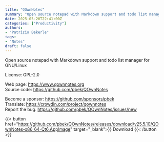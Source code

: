 ```yaml
---
title: "QOwnNotes"
summary: "Open source notepad with Markdown support and todo list manager for GNU/Linux"
date: 2025-05-20T22:41:00Z
categories: ["Productivity"]
authors:
- "Patrizio Bekerle"
tags:
- "Notes"
draft: false
---
```


Open source notepad with Markdown support and todo list manager for GNU/Linux

License: GPL-2.0

Web page: <https://www.qownnotes.org>  
Source code: <https://github.com/pbek/QOwnNotes>

Become a sponsor: <https://github.com/sponsors/pbek>  
Translate: <https://crowdin.com/project/qownnotes>  
Report the bug: <https://github.com/pbek/QOwnNotes/issues/new>  

{{< button href="https://github.com/pbek/QOwnNotes/releases/download/v25.5.10/QOwnNotes-x86_64-Qt6.AppImage" target="_blank">}}
Download
{{< /button >}}